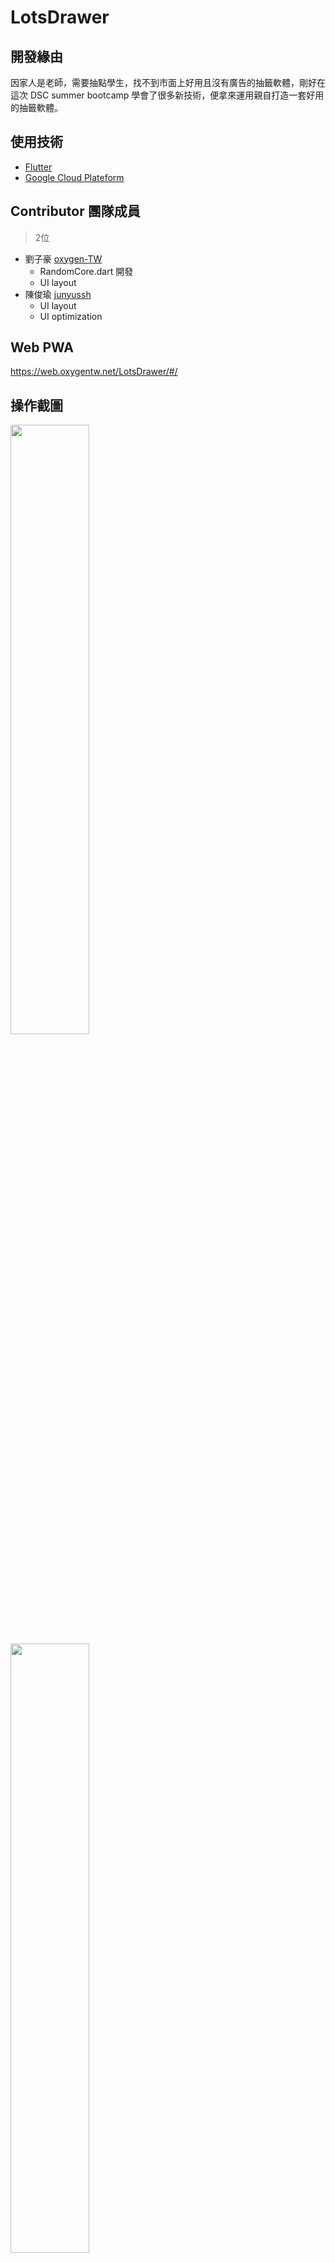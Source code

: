 # LotsDrawer

## 開發緣由
因家人是老師，需要抽點學生，找不到市面上好用且沒有廣告的抽籤軟體，剛好在這次 DSC summer bootcamp 學會了很多新技術，便拿來運用親自打造一套好用的抽籤軟體。

## 使用技術
- [Flutter](https://flutter.dev/)
- [Google Cloud Plateform](https://cloud.google.com/gcp)

## Contributor 團隊成員
> 2位
- 劉子豪 [oxygen-TW](https://github.com/oxygen-TW)
  - RandomCore.dart 開發
  - UI layout
- 陳俊瑜 [junyussh](https://github.com/junyussh)
  - UI layout
  - UI optimization

## Web PWA
https://web.oxygentw.net/LotsDrawer/#/

## 操作截圖
<img src="https://i.imgur.com/p90CcZ0.jpg" width="50%" height="50%" />    
<img src="https://i.imgur.com/Sd82AXH.jpg" width="50%" height="50%" />    
<img src="https://i.imgur.com/0qkrn9Q.jpg" width="50%" height="50%" />    


## RandomCore.dart Usage

### RandomCore(int start, int end)
`Constructor `
傳入亂數起始值與結束值    

import:
```dart
import 'RandomCore.dart';
```     
    
Example:
```dart
RandomCore rdc = new RandomCore(1, 10);
```

### String getRoundString(void)

取得單次亂數結果，以字串形式回傳

### String getNumberString(void)

取得已被抽中的數字字串

### getExcludeString(void)

取得被排除的數字字串

### void reset(void)
重設 RandomCore，**注意，此行為不會影響亂數起始值與結束值**，若要修改請重新宣告執行 constructor

### void listShuffle(void)
> 盡量不要外部呼叫

進行隨機打亂

### List<int> _random(void)
> 盡量不要外部呼叫

實作隨機功能

---

## ToDo

- [X] README.md
- [X] Home page 排版優化    
- [X] Home page 程式碼重構並使用 Random Core    
- [X] 實作 RandomCore 功能    
- [X] 測試 RandomCore 功能    
- [X] Home page 單元測試    
- [X] Settings page 單元測試    
- [X] 整合測試    
